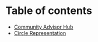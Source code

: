 # Table of contents

* [Community Advisor Hub](README.md)
* [Circle Representation](circle-representation.md)
